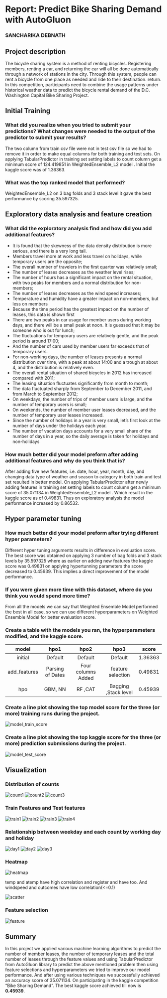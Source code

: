 # Report: Predict Bike Sharing Demand with AutoGluon

### SANCHARIKA DEBNATH

## Project description

The bicycle sharing system is a method of renting bicycles. Registering members, renting a car, and returning the car will all be done automatically through a network of stations in the city. Through this system, people can rent a bicycle from one place as needed and ride to their destination. return.
In this competition, participants need to combine the usage patterns under historical weather data to predict the bicycle rental demand of the D.C. Washington Capital Bike Sharing Project.

## Initial Training

### What did you realize when you tried to submit your predictions? What changes were needed to the output of the predictor to submit your results?
The two column from train csv file were not in test csv file so we had to remove it in order to make equal columns for both training and test sets. On applying TabularPredictor in training set setting labels to count column get a minimum score of  124.419851 in WeightedEnsemble_L2 model . Initial the kaggle score was of 1.36363.

### What was the top ranked model that performed?
WeightedEnsemble_L2 on 3 bag folds and 3 stack level it gave the best performance by scoring 35.597325. 

## Exploratory data analysis and feature creation

### What did the exploratory analysis find and how did you add additional features?
* It is found that the skewness of the data density distribution is more serious, and there is a very long tail.
* Members travel more at work and less travel on holidays, while temporary users are the opposite;
* The overall number of travelers in the first quarter was relatively small;
* The number of leases decreases as the weather level rises; 
* The number of hours has a significant impact on the rental situation, with two peaks for members and a normal distribution for non-members;
* The number of leases decreases as the wind speed increases;
* Temperature and humidity have a greater impact on non-members, but less on members
* Because the time period has the greatest impact on the number of leases, this data is shown first
* There are two peaks in car usage for member users during working days, and there will be a small peak at noon. It is guessed that it may be someone who is out for lunch;
* The fluctuations for temporary users are relatively gentle, and the peak period is around 17:00;
* And the number of cars used by member users far exceeds that of temporary users.
* For non-working days, the number of leases presents a normal distribution over time, with a peak at about 14:00 and a trough at about 4, and the distribution is relatively even.
* The overall rental situation of shared bicycles in 2012 has increased compared with 2011;
* The leasing situation fluctuates significantly from month to month;
* The data fluctuated sharply from September to December 2011, and from March to September 2012;
* On weekdays, the number of trips of member users is large, and the number of temporary users is small;
* On weekends, the number of member user leases decreased, and the number of temporary user leases increased.
* Since the number of holidays in a year is very small, let’s first look at the number of days under the holidays each year.
* The number of vacation days accounts for a very small share of the number of days in a year, so the daily average is taken for holidays and non-holidays

### How much better did your model preform after adding additional features and why do you think that is?
After adding five new features, i.e. date, hour, year, month, day, and changing data type of weather and season to category in both train and test set resulted in better model. On applying TabularPredictor after newly adding features in training set setting labels to count column get a minimum score of  35.071134 in WeightedEnsemble_L2 model . Which result in the kaggle score as of 0.49831. Thus on exploratory analysis the model performance increased by 0.86532.

## Hyper parameter tuning

### How much better did your model preform after trying different hyper parameters?
Different hyper tuning arguments results in difference in evaluation score. The best score was obtained on applying 3 number of bag folds and 3 stack levels by 35.597325 where as earlier on adding new features the kaggle score was 0.49831 on applying hypertunning parameters the score decreased to 0.45939. This implies a direct improvement of the model performance.

### If you were given more time with this dataset, where do you think you would spend more time?
From all the models we can say that Weighted Ensemble Model performed the best in all case, so we can use different hyperparameters on Weighted Ensemble Model for better evaluation score.

### Create a table with the models you ran, the hyperparameters modified, and the kaggle score.
|model	     |       hpo1       |        hpo2	    |hpo3	                |  score  |  
|:----------:|:----------------:|:-----------------:|:---------------------:|:-------:|
|initial     |	   Default      |	Default	        |        Default        | 1.36363 |
|add_features|	Parsing of Dates|Four columns Added	|   feature selection   | 0.49831 |
|   hpo	     |      GBM, NN 	|     RF ,CAT       |	Bagging ,Stack level| 0.45939 |

### Create a line plot showing the top model score for the three (or more) training runs during the project.

![model_train_score](/image/model_train_score.png)

### Create a line plot showing the top kaggle score for the three (or more) prediction submissions during the project.

![model_test_score](/image/model_test_score.png)

## Visualization

### Distribution of counts

![count1](/image/count1.png)
![count2](/image/count2.png)
![count3](/image/count3.png)

### Train Features and Test features

![train1](/image/train1.png)
![train2](/image/train2.png)
![train3](/image/train3.png)
![train4](/image/train4.png)

### Relationship between weekday and each count by working day and holiday

![day1](/image/day1.png)
![day2](/image/day2.png)
![day3](/image/day3.png)

### Heatmap

![heatmap](/image/heatmap.png)

temp and atemp have high correlation and register and have too. And windspeed and outcomes have low correlation(<=0.1) 

![scatter](/image/scatter.png)

### Feature selection

![feature](/image/Feature.png)

## Summary
In this project we applied various machine learning algorithms to predict the number of member leases, the number of temporary leases and the total number of leases through the feature values and using TabularPredictor from AutoGluon library to predict the above mentioned problem then using feature selections and hyperparameters we tried to improve our model performance. And after using various techniques we successfully achieved an accuracy score of 35.071134. On participating in the kaggle competition “Bike Sharing Demand”. The best kaggle score achieved till now is **0.45939**.
